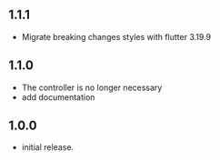 ## 1.1.1

- Migrate breaking changes styles with flutter 3.19.9
## 1.1.0

- The controller is no longer necessary
- add documentation

## 1.0.0

- initial release.
